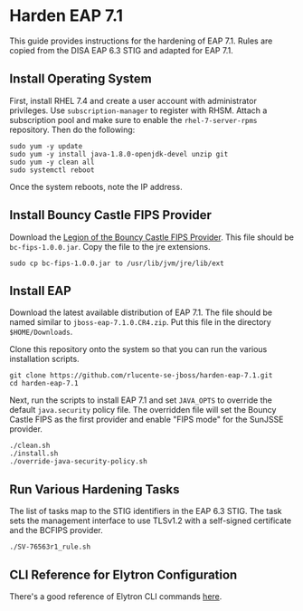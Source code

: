 # Harden EAP 7.1
This guide provides instructions for the hardening of EAP 7.1.  Rules are copied from the DISA EAP 6.3 STIG and adapted for EAP 7.1.

## Install Operating System
First, install RHEL 7.4 and create a user account with administrator
privileges.  Use `subscription-manager` to register with RHSM.
Attach a subscription pool and make sure to enable the `rhel-7-server-rpms`
repository.  Then do the following:

    sudo yum -y update
    sudo yum -y install java-1.8.0-openjdk-devel unzip git
    sudo yum -y clean all
    sudo systemctl reboot

Once the system reboots, note the IP address.

## Install Bouncy Castle FIPS Provider
Download the [Legion of the Bouncy Castle FIPS
Provider](https://bouncycastle.org/fips-java).  This file should
be `bc-fips-1.0.0.jar`.  Copy the file to the jre extensions.

    sudo cp bc-fips-1.0.0.jar to /usr/lib/jvm/jre/lib/ext

## Install EAP
Download the latest available distribution of EAP 7.1.  The file
should be named similar to `jboss-eap-7.1.0.CR4.zip`.  Put this
file in the directory `$HOME/Downloads`.

Clone this repository onto the system so that you can run the various
installation scripts.

    git clone https://github.com/rlucente-se-jboss/harden-eap-7.1.git
    cd harden-eap-7.1

Next, run the scripts to install EAP 7.1 and set `JAVA_OPTS` to
override the default `java.security` policy file. The overridden
file will set the Bouncy Castle FIPS as the first provider and
enable "FIPS mode" for the SunJSSE provider.

    ./clean.sh
    ./install.sh
    ./override-java-security-policy.sh

## Run Various Hardening Tasks
The list of tasks map to the STIG identifiers in the EAP 6.3 STIG.
The task sets the management interface to use TLSv1.2 with a
self-signed certificate and the BCFIPS provider.

    ./SV-76563r1_rule.sh
    
## CLI Reference for Elytron Configuration
There's a good reference of Elytron CLI commands
[here](https://docs.jboss.org/author/display/WFLY/Using+the+Elytron+Subsystem).

